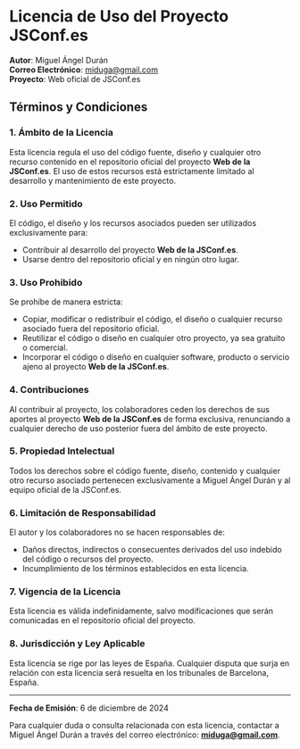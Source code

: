 # Licencia de Uso del Proyecto JSConf.es

**Autor**: Miguel Ángel Durán  
**Correo Electrónico**: miduga@gmail.com  
**Proyecto**: Web oficial de JSConf.es

## Términos y Condiciones

### 1. Ámbito de la Licencia
Esta licencia regula el uso del código fuente, diseño y cualquier otro recurso contenido en el repositorio oficial del proyecto **Web de la JSConf.es**. El uso de estos recursos está estrictamente limitado al desarrollo y mantenimiento de este proyecto.

### 2. Uso Permitido
El código, el diseño y los recursos asociados pueden ser utilizados exclusivamente para:
- Contribuir al desarrollo del proyecto **Web de la JSConf.es**.
- Usarse dentro del repositorio oficial y en ningún otro lugar.

### 3. Uso Prohibido
Se prohíbe de manera estricta:
- Copiar, modificar o redistribuir el código, el diseño o cualquier recurso asociado fuera del repositorio oficial.
- Reutilizar el código o diseño en cualquier otro proyecto, ya sea gratuito o comercial.
- Incorporar el código o diseño en cualquier software, producto o servicio ajeno al proyecto **Web de la JSConf.es**.

### 4. Contribuciones
Al contribuir al proyecto, los colaboradores ceden los derechos de sus aportes al proyecto **Web de la JSConf.es** de forma exclusiva, renunciando a cualquier derecho de uso posterior fuera del ámbito de este proyecto.

### 5. Propiedad Intelectual
Todos los derechos sobre el código fuente, diseño, contenido y cualquier otro recurso asociado pertenecen exclusivamente a Miguel Ángel Durán y al equipo oficial de la JSConf.es.

### 6. Limitación de Responsabilidad
El autor y los colaboradores no se hacen responsables de:
- Daños directos, indirectos o consecuentes derivados del uso indebido del código o recursos del proyecto.
- Incumplimiento de los términos establecidos en esta licencia.

### 7. Vigencia de la Licencia
Esta licencia es válida indefinidamente, salvo modificaciones que serán comunicadas en el repositorio oficial del proyecto.

### 8. Jurisdicción y Ley Aplicable
Esta licencia se rige por las leyes de España. Cualquier disputa que surja en relación con esta licencia será resuelta en los tribunales de Barcelona, España.

---

**Fecha de Emisión**: 6 de diciembre de 2024

Para cualquier duda o consulta relacionada con esta licencia, contactar a Miguel Ángel Durán a través del correo electrónico: **miduga@gmail.com**.